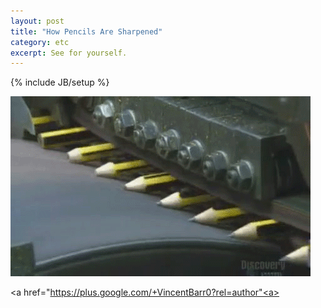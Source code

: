 ```yaml
---
layout: post
title: "How Pencils Are Sharpened"
category: etc  
excerpt: See for yourself.
---
```

{% include JB/setup %}

![Pencil sharpening](/assets/images/pencil-sharpening.gif)

<a href="https://plus.google.com/+VincentBarr0?rel=author"<a></a>